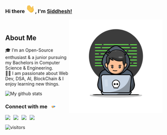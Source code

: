 ### Hi there <img src="./assets/hi.gif" width="29px">, I'm [Siddhesh!](https://github.com/siddheshJungade) 


<img align="right" alt="devloper" src="./assets/devloper.gif" width="300" > <br>


## About Me 
🎓 I’m an Open-Source enthusiast & a junior pursuing my Bachelors in Computer Science & Engineering. </br>
👨‍💻  I am passionate about Web Dev, DSA, AI, BlockChain & I enjoy learning new things. </br> 

![My github stats](https://github-readme-stats.vercel.app/api?username=siddheshJungade&show_icons=true&hide_border=true)
<br />


### Connect with me <img src="./assets/handshake.gif" width="29px">
<a href="https://www.linkedin.com/in/siddhesh-jungade/">
  <img align="left" width="26px" src="https://image.flaticon.com/icons/png/512/174/174857.png"  />
</a>
<a href="https://twitter.com/siddheshjungade">
  <img align="left" width="26px" src="https://logos-world.net/wp-content/uploads/2020/04/Twitter-Logo.png" />
</a>
<a href="mailto:siddheshjungade007@gmail.com">
  <img align="left" width="26px" src="https://1000logos.net/wp-content/uploads/2021/05/Gmail-logo.png" />
</a>
<a href="https://brothepro.hashnode.dev/">
  <img align="left" width="26px" src="https://cdn.hashnode.com/res/hashnode/image/upload/v1611902473383/CDyAuTy75.png?auto=compress" />
</a>
<br>

![visitors](https://visitor-badge.laobi.icu/badge?page_id=siddheshJungade)
